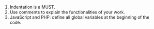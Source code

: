 1. Indentation is a MUST.
2. Use comments to explain the functionalities of your work.
3. JavaScript and PHP: define all global variables at the beginning of the code.